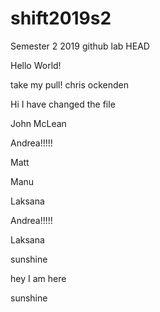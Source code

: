 # shift2019s2
Semester 2 2019 github lab
HEAD



Hello World!

take my pull! chris ockenden



Hi I have changed the file

John McLean

Andrea!!!!!



Matt


Manu


Laksana

Andrea!!!!!




Laksana

sunshine

hey   I am here

































sunshine
